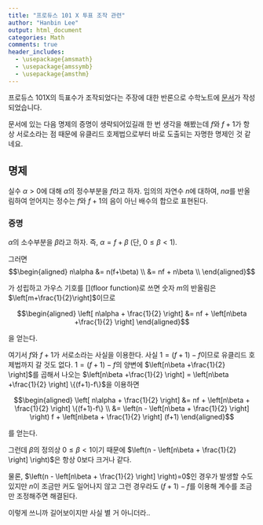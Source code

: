 ```yaml
---
title: "프로듀스 101 X 투표 조작 관련"
author: "Hanbin Lee"
output: html_document
categories: Math
comments: true
header_includes:
  - \usepackage{amsmath}
  - \usepackage{amssymb}
  - \usepackage{amsthm}
---
```


프로듀스 101X의 득표수가 조작되었다는 주장에 대한 반론으로 수학노트에
[문서](https://wiki.mathnt.net/index.php?title=%ED%94%84%EB%A1%9C%EB%93%80%EC%8A%A4_101_X_%ED%88%AC%ED%91%9C_%EC%A1%B0%EC%9E%91_%EB%85%BC%EB%9E%80)가
작성되었습니다.

문서에 있는 다음 명제의 증명이 생략되어있길래 한 번 생각을 해봤는데
$f$와 $f+1$가 항상 서로소라는 점 때문에 유클리드 호제법으로부터 바로
도출되는 자명한 명제인 것 같네요.

명제
----

실수 $\alpha>0$에 대해 $\alpha$의 정수부분을 $f$라고 하자. 임의의 자연수
$n$에 대하여, $n\alpha$를 반올림하여 얻어지는 정수는 $f$와 $f+1$의 음이
아닌 배수의 합으로 표현된다.

### 증명

$\alpha$의 소수부분을 $\beta$라고 하자. 즉, $\alpha = f + \beta$ (단,
$0 \leq \beta < 1$).

그러면 $$\begin{aligned}
    n\alpha &= n(f+\beta) \\
                &= nf + n\beta \\
\end{aligned}$$

가 성립하고 가우스 기호를 $[]$(floor function)로 쓰면 숫자 $m$의
반올림은 $\left[m+\frac{1}{2}\right]$이므로

$$\begin{aligned}
    \left[ n\alpha + \frac{1}{2} \right] &= nf + \left[n\beta +\frac{1}{2} \right]
\end{aligned}$$

을 얻는다.

여기서 $f$와 $f+1$가 서로소라는 사실을 이용한다. 사실 $1=(f+1)-f$이므로
유클리드 호제법까지 갈 것도 없다. $1=(f+1)-f$의 양변에
$\left[n\beta +\frac{1}{2} \right]$를 곱해서 나오는
$\left[n\beta +\frac{1}{2} \right] = \left[n\beta +\frac{1}{2} \right] \{(f+1)-f\}$을
이용하면

$$\begin{aligned}
\left[ n\alpha + \frac{1}{2} \right] &= nf + \left[n\beta + \frac{1}{2} \right] \{(f+1)-f\} \\
&= \left(n - \left[n\beta + \frac{1}{2} \right] \right) f + \left[n\beta + \frac{1}{2} \right] (f+1)
\end{aligned}$$

를 얻는다.

그런데 $\beta$의 정의상 $0 \leq \beta <1$이기 때문에
$\left(n - \left[n\beta + \frac{1}{2} \right] \right)$은 항상 0보다
크거나 같다.

물론, $\left(n - \left[n\beta + \frac{1}{2} \right] \right)=0$인 경우가
발생할 수도 있지만 $n$이 조금만 커도 일어나지 않고 그런 경우라도
$(f+1)-f$를 이용해 계수를 조금만 조정해주면 해결된다.

이렇게 쓰니까 길어보이지만 사실 별 거 아니더라..
